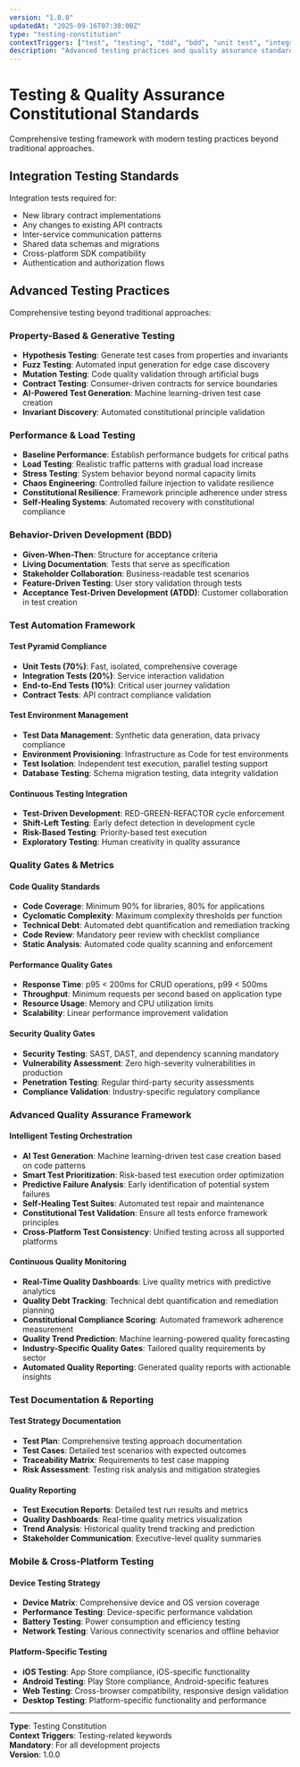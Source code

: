 ```yaml
---
version: "1.0.0"
updatedAt: "2025-09-16T07:38:00Z"
type: "testing-constitution"
contextTriggers: ["test", "testing", "tdd", "bdd", "unit test", "integration test", "e2e", "qa", "quality"]
description: "Advanced testing practices and quality assurance standards"
---
```


# Testing & Quality Assurance Constitutional Standards
Comprehensive testing framework with modern testing practices beyond traditional approaches.

## Integration Testing Standards
Integration tests required for:
- New library contract implementations
- Any changes to existing API contracts
- Inter-service communication patterns
- Shared data schemas and migrations
- Cross-platform SDK compatibility
- Authentication and authorization flows

## Advanced Testing Practices
Comprehensive testing beyond traditional approaches:

### Property-Based & Generative Testing
- **Hypothesis Testing**: Generate test cases from properties and invariants
- **Fuzz Testing**: Automated input generation for edge case discovery
- **Mutation Testing**: Code quality validation through artificial bugs
- **Contract Testing**: Consumer-driven contracts for service boundaries
- **AI-Powered Test Generation**: Machine learning-driven test case creation
- **Invariant Discovery**: Automated constitutional principle validation

### Performance & Load Testing
- **Baseline Performance**: Establish performance budgets for critical paths
- **Load Testing**: Realistic traffic patterns with gradual load increase
- **Stress Testing**: System behavior beyond normal capacity limits
- **Chaos Engineering**: Controlled failure injection to validate resilience
- **Constitutional Resilience**: Framework principle adherence under stress
- **Self-Healing Systems**: Automated recovery with constitutional compliance

### Behavior-Driven Development (BDD)
- **Given-When-Then**: Structure for acceptance criteria
- **Living Documentation**: Tests that serve as specification
- **Stakeholder Collaboration**: Business-readable test scenarios
- **Feature-Driven Testing**: User story validation through tests
- **Acceptance Test-Driven Development (ATDD)**: Customer collaboration in test creation

### Test Automation Framework

#### Test Pyramid Compliance
- **Unit Tests (70%)**: Fast, isolated, comprehensive coverage
- **Integration Tests (20%)**: Service interaction validation
- **End-to-End Tests (10%)**: Critical user journey validation
- **Contract Tests**: API contract compliance validation

#### Test Environment Management
- **Test Data Management**: Synthetic data generation, data privacy compliance
- **Environment Provisioning**: Infrastructure as Code for test environments
- **Test Isolation**: Independent test execution, parallel testing support
- **Database Testing**: Schema migration testing, data integrity validation

#### Continuous Testing Integration
- **Test-Driven Development**: RED-GREEN-REFACTOR cycle enforcement
- **Shift-Left Testing**: Early defect detection in development cycle
- **Risk-Based Testing**: Priority-based test execution
- **Exploratory Testing**: Human creativity in quality assurance

### Quality Gates & Metrics

#### Code Quality Standards
- **Code Coverage**: Minimum 90% for libraries, 80% for applications
- **Cyclomatic Complexity**: Maximum complexity thresholds per function
- **Technical Debt**: Automated debt quantification and remediation tracking
- **Code Review**: Mandatory peer review with checklist compliance
- **Static Analysis**: Automated code quality scanning and enforcement

#### Performance Quality Gates
- **Response Time**: p95 < 200ms for CRUD operations, p99 < 500ms
- **Throughput**: Minimum requests per second based on application type
- **Resource Usage**: Memory and CPU utilization limits
- **Scalability**: Linear performance improvement validation

#### Security Quality Gates
- **Security Testing**: SAST, DAST, and dependency scanning mandatory
- **Vulnerability Assessment**: Zero high-severity vulnerabilities in production
- **Penetration Testing**: Regular third-party security assessments
- **Compliance Validation**: Industry-specific regulatory compliance

### Advanced Quality Assurance Framework

#### Intelligent Testing Orchestration
- **AI Test Generation**: Machine learning-driven test case creation based on code patterns
- **Smart Test Prioritization**: Risk-based test execution order optimization
- **Predictive Failure Analysis**: Early identification of potential system failures
- **Self-Healing Test Suites**: Automated test repair and maintenance
- **Constitutional Test Validation**: Ensure all tests enforce framework principles
- **Cross-Platform Test Consistency**: Unified testing across all supported platforms

#### Continuous Quality Monitoring
- **Real-Time Quality Dashboards**: Live quality metrics with predictive analytics
- **Quality Debt Tracking**: Technical debt quantification and remediation planning
- **Constitutional Compliance Scoring**: Automated framework adherence measurement
- **Quality Trend Prediction**: Machine learning-powered quality forecasting
- **Industry-Specific Quality Gates**: Tailored quality requirements by sector
- **Automated Quality Reporting**: Generated quality reports with actionable insights

### Test Documentation & Reporting

#### Test Strategy Documentation
- **Test Plan**: Comprehensive testing approach documentation
- **Test Cases**: Detailed test scenarios with expected outcomes
- **Traceability Matrix**: Requirements to test case mapping
- **Risk Assessment**: Testing risk analysis and mitigation strategies

#### Quality Reporting
- **Test Execution Reports**: Detailed test run results and metrics
- **Quality Dashboards**: Real-time quality metrics visualization
- **Trend Analysis**: Historical quality trend tracking and prediction
- **Stakeholder Communication**: Executive-level quality summaries

### Mobile & Cross-Platform Testing

#### Device Testing Strategy
- **Device Matrix**: Comprehensive device and OS version coverage
- **Performance Testing**: Device-specific performance validation
- **Battery Testing**: Power consumption and efficiency testing
- **Network Testing**: Various connectivity scenarios and offline behavior

#### Platform-Specific Testing
- **iOS Testing**: App Store compliance, iOS-specific functionality
- **Android Testing**: Play Store compliance, Android-specific features
- **Web Testing**: Cross-browser compatibility, responsive design validation
- **Desktop Testing**: Platform-specific functionality and performance

---

**Type**: Testing Constitution  
**Context Triggers**: Testing-related keywords  
**Mandatory**: For all development projects  
**Version**: 1.0.0